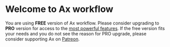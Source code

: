 # Welcome to Ax workflow
You are using **FREE** version of Ax workflow. Please consider upgrading to **PRO** version for access to the [most powerful features](https://github.com/enf644/ax#pro). If the free version fits your needs and you do not see the reason for PRO upgrade, please consider supporting Ax on [Patreon](https://www.patreon.com/enf644).
